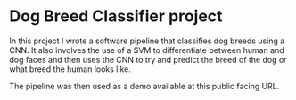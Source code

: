 # Dog Breed Classifier project

In this project I wrote a software pipeline that classifies dog breeds using a CNN. It also involves the use of a SVM to differentiate between human and dog faces and then uses the CNN to try and predict the breed of the dog or what breed the human looks like. 

The pipeline was then used as a demo available at this public facing URL. 
